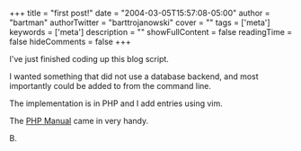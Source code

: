 +++
title = "first post!"
date = "2004-03-05T15:57:08-05:00"
author = "bartman"
authorTwitter = "barttrojanowski"
cover = ""
tags = ['meta']
keywords = ['meta']
description = ""
showFullContent = false
readingTime = false
hideComments = false
+++

I've just finished coding up this blog script.

I wanted something that did not use a database backend, and most importantly could be added to from the command line.

The implementation is in PHP and I add entries using vim.

The <a href=http://www.php.net/manual/en/index.php>PHP Manual</a> came in very handy.

B.
